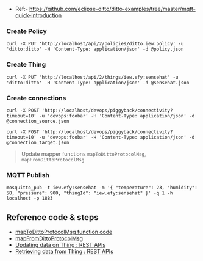 * Ref:- https://github.com/eclipse-ditto/ditto-examples/tree/master/mqtt-quick-introduction
### Create Policy

```
curl -X PUT 'http://localhost/api/2/policies/ditto.iew:policy' -u 'ditto:ditto' -H 'Content-Type: application/json' -d @policy.json
```

### Create Thing

```
curl -X PUT 'http://localhost/api/2/things/iew.efy:sensehat' -u 'ditto:ditto' -H 'Content-Type: application/json' -d @sensehat.json
```

### Create connections

```
curl -X POST 'http://localhost/devops/piggyback/connectivity?timeout=10' -u 'devops:foobar' -H 'Content-Type: application/json' -d @connection_source.json

curl -X POST 'http://localhost/devops/piggyback/connectivity?timeout=10' -u 'devops:foobar' -H 'Content-Type: application/json' -d @connection_target.json
```

> Update mapper functions `mapToDittoProtocolMsg`, `mapFromDittoProtocolMsg`

### MQTT Publish
```
mosquitto_pub -t iew.efy:sensehat -m '{ "temperature": 23, "humidity": 58, "pressure": 900, "thingId": "iew.efy:sensehat" }' -q 1 -h localhost -p 1883
```
## Reference code & steps
* [mapToDittoProtocolMsg function code](mapToDittoProtocolMsg.js)
* [mapFromDittoProtocolMsg](mapFromDittoProtocolMsg.js)
* [Updating data on Thing : REST APIs](REST-APIs-PUT-Data.md)
* [Retrieving data from Thing : REST APIs](REST-APIs-GET-Data.md)


